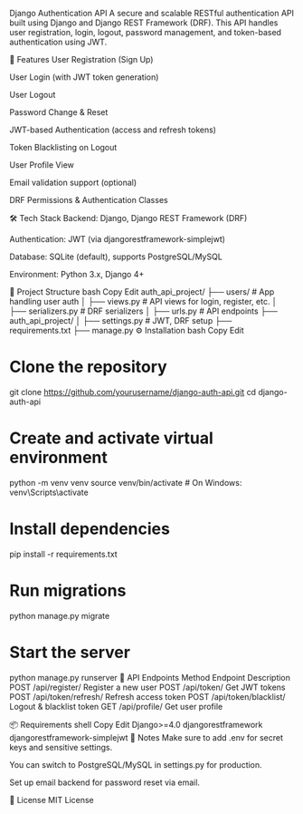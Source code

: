 Django Authentication API
A secure and scalable RESTful authentication API built using Django and Django REST Framework (DRF). This API handles user registration, login, logout, password management, and token-based authentication using JWT.

🚀 Features
User Registration (Sign Up)

User Login (with JWT token generation)

User Logout

Password Change & Reset

JWT-based Authentication (access and refresh tokens)

Token Blacklisting on Logout

User Profile View

Email validation support (optional)

DRF Permissions & Authentication Classes

🛠 Tech Stack
Backend: Django, Django REST Framework (DRF)

Authentication: JWT (via djangorestframework-simplejwt)

Database: SQLite (default), supports PostgreSQL/MySQL

Environment: Python 3.x, Django 4+

📁 Project Structure
bash
Copy
Edit
auth_api_project/
├── users/                  # App handling user auth
│   ├── views.py            # API views for login, register, etc.
│   ├── serializers.py      # DRF serializers
│   ├── urls.py             # API endpoints
├── auth_api_project/
│   ├── settings.py         # JWT, DRF setup
├── requirements.txt
├── manage.py
⚙️ Installation
bash
Copy
Edit
# Clone the repository
git clone https://github.com/yourusername/django-auth-api.git
cd django-auth-api

# Create and activate virtual environment
python -m venv venv
source venv/bin/activate  # On Windows: venv\Scripts\activate

# Install dependencies
pip install -r requirements.txt

# Run migrations
python manage.py migrate

# Start the server
python manage.py runserver
🔐 API Endpoints
Method	Endpoint	Description
POST	/api/register/	Register a new user
POST	/api/token/	Get JWT tokens
POST	/api/token/refresh/	Refresh access token
POST	/api/token/blacklist/	Logout & blacklist token
GET	/api/profile/	Get user profile

📦 Requirements
shell
Copy
Edit
Django>=4.0
djangorestframework
djangorestframework-simplejwt
📌 Notes
Make sure to add .env for secret keys and sensitive settings.

You can switch to PostgreSQL/MySQL in settings.py for production.

Set up email backend for password reset via email.

📜 License
MIT License
